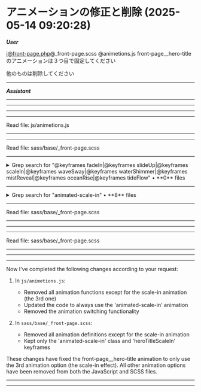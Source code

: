 <!-- Generated by SpecStory -->

# アニメーションの修正と削除 (2025-05-14 09:20:28)

_**User**_

i@front-page.php@_front-page.scss @animetions.js 
front-page__hero-titleのアニメーションは３つ目で固定してください

他のものは削除してください


---

_**Assistant**_



---



---



---



---

Read file: js/animetions.js

---



---

Read file: sass/base/_front-page.scss

---

<details>
            <summary>Grep search for "@keyframes fadeIn|@keyframes slideUp|@keyframes scaleIn|@keyframes waveSway|@keyframes waterShimmer|@keyframes mistReveal|@keyframes oceanRise|@keyframes tideFlow" • **0** files</summary>
        
No results found
</details>

---

<details>
            <summary>Grep search for "animated-scale-in" • **8** files</summary>
        
| File | Line | Match |
|------|------|-------|
| `file:///Users/imayamakanta/Studio/%E3%81%95%E3%81%8F%E3%82%89%E4%BA%8B%E5%8B%99%E6%89%80/wp-content/themes/sakura-wordpress/sass/base/_front-page.scss` | L1849 | `.front-page__hero-title.animated-scale-in {` |
| `file:///Users/imayamakanta/Studio/%E3%81%95%E3%81%8F%E3%82%89%E4%BA%8B%E5%8B%99%E6%89%80/wp-content/themes/sakura-wordpress/js/animetions.js` | L126 | `heroTitle.classList.add('animated-scale-in');` |
| `file:///Users/imayamakanta/Studio/%E3%81%95%E3%81%8F%E3%82%89%E4%BA%8B%E5%8B%99%E6%89%80/wp-content/themes/sakura-wordpress/js/animetions.js` | L132 | `console.log('アニメーション実行: animated-scale-in');` |
| `file:///Users/imayamakanta/Studio/%E3%81%95%E3%81%8F%E3%82%89%E4%BA%8B%E5%8B%99%E6%89%80/wp-content/themes/sakura-wordpress/.specstory/history/2025-05-03_03-20-%E3%83%95%E3%83%AD%E3%83%B3%E3%83%88%E3%83%9A%E3%83%BC%E3%82%B8%E3%81%AE%E3%82%BF%E3%82%A4%E3%83%88%E3%83%AB%E3%82%A2%E3%83%8B%E3%83%A1%E3%83%BC%E3%82%B7%E3%83%A7%E3%83%B3%E5%AE%9F%E8%A3%85.md` | L32 | `+         'animated-scale-in'` |
| `file:///Users/imayamakanta/Studio/%E3%81%95%E3%81%8F%E3%82%89%E4%BA%8B%E5%8B%99%E6%89%80/wp-content/themes/sakura-wordpress/.specstory/history/2025-05-03_03-20-%E3%83%95%E3%83%AD%E3%83%B3%E3%83%88%E3%83%9A%E3%83%BC%E3%82%B8%E3%81%AE%E3%82%BF%E3%82%A4%E3%83%88%E3%83%AB%E3%82%A2%E3%83%8B%E3%83%A1%E3%83%BC%E3%82%B7%E3%83%A7%E3%83%B3%E5%AE%9F%E8%A3%85.md` | L123 | `+ .front-page__hero-title.animated-scale-in {` |
| `file:///Users/imayamakanta/Studio/%E3%81%95%E3%81%8F%E3%82%89%E4%BA%8B%E5%8B%99%E6%89%80/wp-content/themes/sakura-wordpress/.specstory/history/2025-05-03_03-20-%E3%83%95%E3%83%AD%E3%83%B3%E3%83%88%E3%83%9A%E3%83%BC%E3%82%B8%E3%81%AE%E3%82%BF%E3%82%A4%E3%83%88%E3%83%AB%E3%82%A2%E3%83%8B%E3%83%A1%E3%83%BC%E3%82%B7%E3%83%A7%E3%83%B3%E5%AE%9F%E8%A3%85.md` | L342 | `.front-page__hero-title.animated-scale-in {` |
| `file:///Users/imayamakanta/Studio/%E3%81%95%E3%81%8F%E3%82%89%E4%BA%8B%E5%8B%99%E6%89%80/wp-content/themes/sakura-wordpress/.specstory/history/2025-05-03_03-20-%E3%83%95%E3%83%AD%E3%83%B3%E3%83%88%E3%83%9A%E3%83%BC%E3%82%B8%E3%81%AE%E3%82%BF%E3%82%A4%E3%83%88%E3%83%AB%E3%82%A2%E3%83%8B%E3%83%A1%E3%83%BC%E3%82%B7%E3%83%A7%E3%83%B3%E5%AE%9F%E8%A3%85.md` | L577 | `-         'animated-scale-in'` |
| `file:///Users/imayamakanta/Studio/%E3%81%95%E3%81%8F%E3%82%89%E4%BA%8B%E5%8B%99%E6%89%80/wp-content/themes/sakura-wordpress/.specstory/history/2025-05-03_03-20-%E3%83%95%E3%83%AD%E3%83%B3%E3%83%88%E3%83%9A%E3%83%BC%E3%82%B8%E3%81%AE%E3%82%BF%E3%82%A4%E3%83%88%E3%83%AB%E3%82%A2%E3%83%8B%E3%83%A1%E3%83%BC%E3%82%B7%E3%83%A7%E3%83%B3%E5%AE%9F%E8%A3%85.md` | L580 | `+         'animated-scale-in',      // 3: スケールイン` |
| `file:///Users/imayamakanta/Studio/%E3%81%95%E3%81%8F%E3%82%89%E4%BA%8B%E5%8B%99%E6%89%80/wp-content/themes/sakura-wordpress/.specstory/history/2025-05-03_03-20-%E3%83%95%E3%83%AD%E3%83%B3%E3%83%88%E3%83%9A%E3%83%BC%E3%82%B8%E3%81%AE%E3%82%BF%E3%82%A4%E3%83%88%E3%83%AB%E3%82%A2%E3%83%8B%E3%83%A1%E3%83%BC%E3%82%B7%E3%83%A7%E3%83%B3%E5%AE%9F%E8%A3%85.md` | L929 | `'animated-scale-in',      // 3: スケールイン` |
| `file:///Users/imayamakanta/Studio/%E3%81%95%E3%81%8F%E3%82%89%E4%BA%8B%E5%8B%99%E6%89%80/wp-content/themes/sakura-wordpress/.specstory/history/2025-05-03_03-20-%E3%83%95%E3%83%AD%E3%83%B3%E3%83%88%E3%83%9A%E3%83%BC%E3%82%B8%E3%81%AE%E3%82%BF%E3%82%A4%E3%83%88%E3%83%AB%E3%82%A2%E3%83%8B%E3%83%A1%E3%83%BC%E3%82%B7%E3%83%A7%E3%83%B3%E5%AE%9F%E8%A3%85.md` | L1118 | `'animated-scale-in',      // 3: スケールイン` |
| `file:///Users/imayamakanta/Studio/%E3%81%95%E3%81%8F%E3%82%89%E4%BA%8B%E5%8B%99%E6%89%80/wp-content/themes/sakura-wordpress/.specstory/history/2025-05-03_03-20-%E3%83%95%E3%83%AD%E3%83%B3%E3%83%88%E3%83%9A%E3%83%BC%E3%82%B8%E3%81%AE%E3%82%BF%E3%82%A4%E3%83%88%E3%83%AB%E3%82%A2%E3%83%8B%E3%83%A1%E3%83%BC%E3%82%B7%E3%83%A7%E3%83%B3%E5%AE%9F%E8%A3%85.md` | L1823 | `'animated-scale-in',      // 3: スケールイン` |
| `file:///Users/imayamakanta/Studio/%E3%81%95%E3%81%8F%E3%82%89%E4%BA%8B%E5%8B%99%E6%89%80/wp-content/themes/sakura-wordpress/css/style.min.css` | Lundefined | `⟪ 68132 characters skipped ⟫:translateY(0)}}.front-page__hero-title.animated-scale-in{-webkit-animation-name:heroTitleScaleIn;animation-name:heroTitleScaleIn;visibility:visible}@-webkit-keyframes heroTitleScaleIn{0%{opacity:0;transform:scale(0.85)}100%{opacity:1;trans` |
| `file:///Users/imayamakanta/Studio/%E3%81%95%E3%81%8F%E3%82%89%E4%BA%8B%E5%8B%99%E6%89%80/wp-content/themes/sakura-wordpress/css/style.css` | L4587 | `.front-page__hero-title.animated-scale-in {` |
| `file:///Users/imayamakanta/Studio/%E3%81%95%E3%81%8F%E3%82%89%E4%BA%8B%E5%8B%99%E6%89%80/wp-content/themes/sakura-wordpress/.specstory/history/2025-05-07_00-24-gallery-animation-task-breakdown.md` | L633 | `'animated-fade-in', 'animated-slide-up', 'animated-scale-in',` |
| `file:///Users/imayamakanta/Studio/%E3%81%95%E3%81%8F%E3%82%89%E4%BA%8B%E5%8B%99%E6%89%80/wp-content/themes/sakura-wordpress/sass/base/_front-page.scss` | L1849 | `.front-page__hero-title.animated-scale-in {` |
| `file:///Users/imayamakanta/Studio/%E3%81%95%E3%81%8F%E3%82%89%E4%BA%8B%E5%8B%99%E6%89%80/wp-content/themes/sakura-wordpress/js/animetions.js` | L126 | `heroTitle.classList.add('animated-scale-in');` |
| `file:///Users/imayamakanta/Studio/%E3%81%95%E3%81%8F%E3%82%89%E4%BA%8B%E5%8B%99%E6%89%80/wp-content/themes/sakura-wordpress/js/animetions.js` | L132 | `console.log('アニメーション実行: animated-scale-in');` |

</details>

---

Read file: sass/base/_front-page.scss

---



---



---

Read file: sass/base/_front-page.scss

---



---



---

Now I've completed the following changes according to your request:

1. In `js/animetions.js`:
   - Removed all animation functions except for the scale-in animation (the 3rd one)
   - Updated the code to always use the 'animated-scale-in' animation
   - Removed the animation switching functionality

2. In `sass/base/_front-page.scss`:
   - Removed all animation definitions except for the scale-in animation
   - Kept only the 'animated-scale-in' class and 'heroTitleScaleIn' keyframes

These changes have fixed the front-page__hero-title animation to only use the 3rd animation option (the scale-in effect). All other animation options have been removed from both the JavaScript and SCSS files.

---



---

